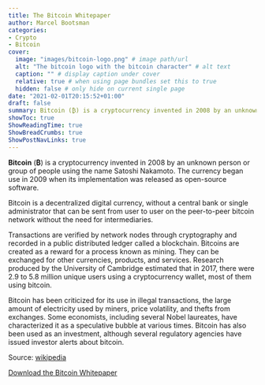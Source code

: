 ```yaml
---
title: The Bitcoin Whitepaper
author: Marcel Bootsman
categories:
- Crypto
- Bitcoin
cover: 
  image: "images/bitcoin-logo.png" # image path/url
  alt: "The bitcoin logo with the bitcoin character" # alt text
  caption: "" # display caption under cover
  relative: true # when using page bundles set this to true
  hidden: false # only hide on current single page
date: "2021-02-01T20:15:52+01:00"
draft: false
summary: Bitcoin (₿) is a cryptocurrency invented in 2008 by an unknown person or group of people using the name Satoshi Nakamoto.
showToc: true
ShowReadingTime: true
ShowBreadCrumbs: true
ShowPostNavLinks: true
---
```

**Bitcoin** (**₿**) is a cryptocurrency invented in 2008 by an unknown person or group of people using the name Satoshi Nakamoto. The currency began use in 2009 when its implementation was released as open-source software.

Bitcoin is a decentralized digital currency, without a central bank or single administrator that can be sent from user to user on the peer-to-peer bitcoin network without the need for intermediaries.

Transactions are verified by network nodes through cryptography and recorded in a public distributed ledger called a blockchain. Bitcoins are created as a reward for a process known as mining. They can be exchanged for other currencies, products, and services. Research produced by the University of Cambridge estimated that in 2017, there were 2.9 to 5.8 million unique users using a cryptocurrency wallet, most of them using bitcoin.

Bitcoin has been criticized for its use in illegal transactions, the large amount of electricity used by miners, price volatility, and thefts from exchanges. Some economists, including several Nobel laureates, have characterized it as a speculative bubble at various times. Bitcoin has also been used as an investment, although several regulatory agencies have issued investor alerts about bitcoin.

Source: [wikipedia](https://en.wikipedia.org/wiki/Bitcoin)

[Download the Bitcoin Whitepaper](bitcoin-whitepaper.pdf)